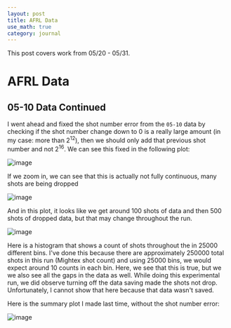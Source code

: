 ```yaml
---
layout: post
title: AFRL Data
use_math: true
category: journal
---
```


This post covers work from 05/20 - 05/31. 

# AFRL Data

## 05-10 Data Continued
I went ahead and fixed the shot number error from the `05-10` data by checking if the shot number change down to 0 is a really large amount (in my case: more than $2^{12}$), then we should only add that previous shot number and not $2^{16}$. We can see this fixed in the following plot:

![image](https://github.com/ronak-n-desai/ronak-n-desai.github.io/assets/98538788/542345f1-4096-411e-a064-7f6a904de5b8)

If we zoom in, we can see that this is actually not fully continuous, many shots are being dropped

![image](https://github.com/ronak-n-desai/ronak-n-desai.github.io/assets/98538788/cdab82f5-6dce-4524-940a-d112ff4cee7e)

And in this plot, it looks like we get around 100 shots of data and then 500 shots of dropped data, but that may change throughout the run.

![image](https://github.com/ronak-n-desai/ronak-n-desai.github.io/assets/98538788/6df10cbf-e51c-461b-a24d-4e6be77c0f1f)

Here is a histogram that shows a count of shots throughout the in 25000 different bins. I've done this because there are approximately 250000 total shots in this run (Mightex shot count) and using 25000 bins, we would expect around 10 counts in each bin. 
Here, we see that this is true, but we we also see all the gaps in the data as well. While doing this experimental run, we did observe turning off the data saving made the shots not drop. Unfortunately, I cannot show that here because that data wasn't saved. 

Here is the summary plot I made last time, without the shot number error: 

![image](https://github.com/ronak-n-desai/ronak-n-desai.github.io/assets/98538788/ea01ea41-2f0d-416b-8dc3-367e9b52f598)


